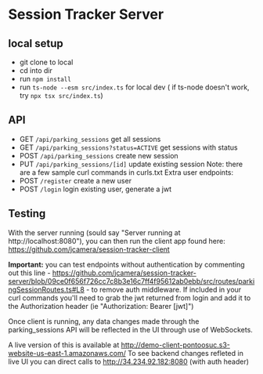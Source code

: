 # Session Tracker Server

## local setup

 - git clone to local 
 - cd into dir
 - run `npm install`
 - run `ts-node --esm src/index.ts` for local dev 
   ( if ts-node doesn't work, try `npx tsx src/index.ts`)

## API
- GET  `/api/parking_sessions`   get all sessions
- GET  `/api/parking_sessions?status=ACTIVE`  get sessions with status 
- POST `/api/parking_sessions`    create new session
- PUT  `/api/parking_sessions/[id]`  update existing session
Note: there are a few sample curl commands in curls.txt
Extra user endpoints: 
- POST  `/register`  create a new user
- POST  `/login`      login existing user, generate a jwt
 
## Testing
With the server running (sould say "Server running at http://localhost:8080"), you can then run the client app found here: https://github.com/jcamera/session-tracker-client

**Important:** you can test endpoints without authentication by commenting out this line - https://github.com/jcamera/session-tracker-server/blob/09ce0f656f726cc7c8b3e16c7ff4f95612ab0ebb/src/routes/parkingSessionRoutes.ts#L8 - to remove auth middleware.  If included in your curl commands you'll need to grab the jwt returned from login and add it to the Authorization header (ie "Authorization: Bearer [jwt]")
 
Once client is running, any data changes made through the parking_sessions API will be reflected in the UI through use of WebSockets. 

A live version of this is available at http://demo-client-pontoosuc.s3-website-us-east-1.amazonaws.com/
To see backend changes refleted in live UI you can direct calls to http://34.234.92.182:8080 (with auth header)


